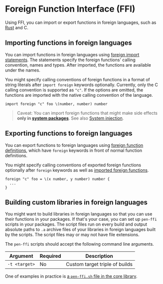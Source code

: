 # Foreign Function Interface (FFI)

Using FFI, you can import or export functions in foreign languages, such as [Rust](https://www.rust-lang.org/) and C.

## Importing functions in foreign languages

You can import functions in foreign languages using [foreign import statements](/references/language/syntax.md#foreign-import-statement). The statements specify the foreign functions' calling convention, names and types. After imported, the functions are available under the names.

You might specify calling conventions of foreign functions in a format of string literals after `import foreign` keywords optionally. Currently, only the C calling convention is supported as `"c"`. If the options are omitted, the functions are imported with the native calling convention of the language.

```pen
import foreign "c" foo \(number, number) number
```

> Caveat: You can import foreign functions that might make side effects **only in [system packages](writing-system-packages.md#system-packages)**. See also [System injection](writing-system-packages.md).

## Exporting functions to foreign languages

You can export functions to foreign languages using [foreign function definitions](/references/language/syntax.md#foreign-function-definition), which have `foreign` keywords in front of normal function definitions.

You might specify calling conventions of exported foreign functions optionally after `foreign` keywords as well as [imported foreign functions](#importing-functions-in-foreign-languages).

```pen
foreign "c" foo = \(x number, y number) number {
  ...
}
```

## Building custom libraries in foreign languages

You might want to build libraries in foreign languages so that you can use their functions in your packages. If that's your case, you can set up `pen-ffi` scripts in your packages. The script files run on every build and output absolute paths to `.a` archive files of your libraries in foreign languages built by the scripts. The script files may or may not have file extensions.

The `pen-ffi` scripts should accept the following command line arguments.

| Argument      | Required | Description                    |
| ------------- | -------- | ------------------------------ |
| `-t <target>` | No       | Custom target triple of builds |

One of examples in practice is [a `pen-ffi.sh` file in the core library](https://github.com/pen-lang/pen/blob/main/lib/core/pen-ffi.sh).

